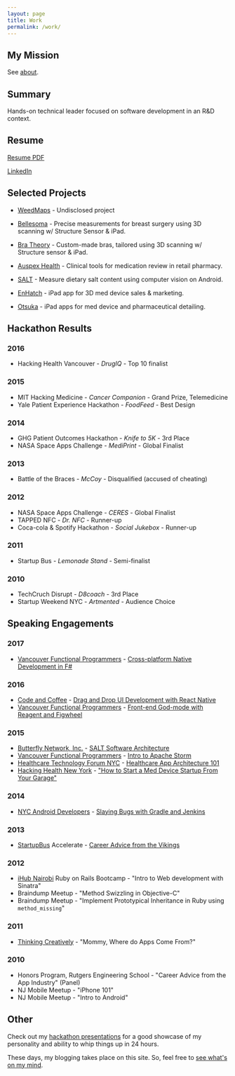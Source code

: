 ```yaml
---
layout: page
title: Work
permalink: /work/
---
```


## My Mission

See [about](/about/).

## Summary

Hands-on technical leader focused on software development in an R&D context.

## Resume

[Resume PDF](https://www.dropbox.com/s/f9uy27rtpk4doi3/Resume.pdf)

[LinkedIn](https://www.linkedin.com/in/davidykay/)

## Selected Projects

* [WeedMaps](http://weedmaps.com) - Undisclosed project

* [Bellesoma](http://bellesoma.com) - Precise measurements for breast surgery using 3D scanning w/ Structure Sensor & iPad.

* [Bra Theory](https://bratheory.com) - Custom-made bras, tailored using 3D scanning w/ Structure sensor & iPad.

* [Auspex Health](http://www.auspex.ca) - Clinical tools for medication review in retail pharmacy.

* [SALT](http://www.saltcounts.com) - Measure dietary salt content using computer vision on Android.

* [EnHatch](http://www.enhatch.com) - iPad app for 3D med device sales & marketing.

* [Otsuka](https://www.otsuka-us.com/discover/oapi) - iPad apps for med device and pharmaceutical detailing.

## Hackathon Results

### 2016

* Hacking Health Vancouver - *DrugIQ* - Top 10 finalist

### 2015

* MIT Hacking Medicine - *Cancer Companion* - Grand Prize, Telemedicine
* Yale Patient Experience Hackathon - *FoodFeed* - Best Design

### 2014

* GHG Patient Outcomes Hackathon - *Knife to 5K* - 3rd Place
* NASA Space Apps Challenge - *MediPrint* - Global Finalist

### 2013

* Battle of the Braces - *McCoy* - Disqualified (accused of cheating)

### 2012

* NASA Space Apps Challenge - *CERES* - Global Finalist
* TAPPED NFC - *Dr. NFC* - Runner-up
* Coca-cola & Spotify Hackathon - *Social Jukebox* - Runner-up

### 2011

* Startup Bus - *Lemonade Stand* - Semi-finalist

### 2010

* TechCruch Disrupt - *D8coach* - 3rd Place
* Startup Weekend NYC - *Artmented* - Audience Choice

## Speaking Engagements

### 2017

* [Vancouver Functional Programmers](http://www.meetup.com/Vancouver-Functional-Programmers/) - [Cross-platform Native Development in F#](https://www.slideshare.net/DavidYKay/cross-platform-native-development-in-f-78319079)

### 2016

* [Code and Coffee](http://www.meetup.com/Code-Coffee-Vancouver/events/229423907/) - [Drag and Drop UI Development with React Native](http://www.slideshare.net/DavidYKay/drag-and-drop-ui-development-with-react-native)
* [Vancouver Functional Programmers](http://www.meetup.com/Vancouver-Functional-Programmers/) - [Front-end God-mode with Reagent and Figwheel](http://www.slideshare.net/DavidYKay/frontend-god-mode-with-reagent-and-figwheel)

### 2015

* [Butterfly Network, Inc.](https://www.butterflynetinc.com/) - [SALT Software Architecture ](http://www.slideshare.net/DavidYKay/salt-software-architecture-at-butterfly)
* [Vancouver Functional Programmers](http://www.meetup.com/Vancouver-Functional-Programmers/) - [Intro to Apache Storm](http://www.slideshare.net/DavidYKay/intro-to-apache-storm)
* [Healthcare Technology Forum NYC](http://www.meetup.com/healthtechnologyforum-newyorkcity/) - [Healthcare App Architecture 101](http://www.slideshare.net/DavidYKay/app-architecture101)
* [Hacking Health New York](http://www.meetup.com/Hacking-Health-New-York/) - ["How to Start a Med Device Startup From Your Garage"](http://www.slideshare.net/DavidYKay/how-to-start-a-med-device-startup-from-your-garage)

### 2014

* [NYC Android Developers](http://www.meetup.com/android-developers-nyc/) - [Slaying Bugs with Gradle and Jenkins](http://www.slideshare.net/DavidYKay/slaying-bugs-with-gradle-and-jenkins)

### 2013

* [StartupBus](https://startupbus.com/) Accelerate - [Career Advice from the Vikings](https://prezi.com/urf4ajtvdmv5/career-advice-from-the-vikings/)

### 2012

* [iHub Nairobi](http://ihub.co.ke/) Ruby on Rails Bootcamp - "Intro to Web development with Sinatra"
* Braindump Meetup - "Method Swizzling in Objective-C"
* Braindump Meetup - "Implement Prototypical Inheritance in Ruby using `method_missing`"

### 2011

* [Thinking Creatively](http://thinkingcreatively.org/) - "Mommy, Where do Apps Come From?"

### 2010

* Honors Program, Rutgers Engineering School - "Career Advice from the App Industry" (Panel)
* NJ Mobile Meetup - "iPhone 101"
* NJ Mobile Meetup - "Intro to Android"

## Other 

Check out my [hackathon presentations](https://www.youtube.com/watch?v=tXJhioQfUAc&list=PL87766F627E9999C0&index=7) for a good showcase of my personality and ability to whip things up in 24 hours.

These days, my blogging takes place on this site. So, feel free to [see what's on my mind](/).

